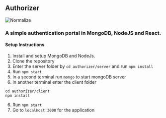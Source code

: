 ## Authorizer

![Normalize](https://github.com/AyanChoudhary/authorizer/workflows/Normalize/badge.svg)

### A simple authentication portal in MongoDB, NodeJS and React.

#### Setup Instructions

1. Install and setup MongoDB and NodeJs.
2. Clone the repository
3. Enter the server folder by `cd authorizer/server` and run `npm install`
4. Run ```npm start```
5. In a second terminal run ```mongo``` to start mongoDB server
5. In another terminal enter the client folder 
```
cd authorizer/client
npm install
``` 
6. Run ```npm start```
7. Go to ```localhost:3000``` for the application
